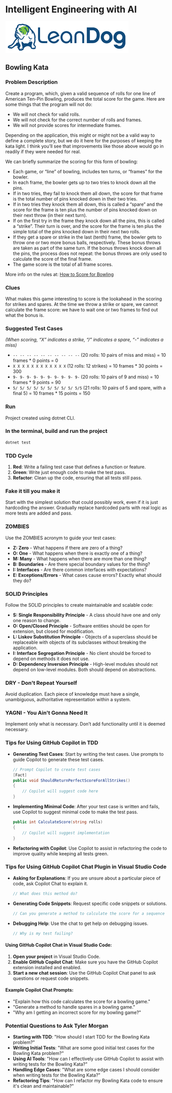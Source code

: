 # Intelligent Engineering with AI

![LeanDog Logo](/Assets/LeanDog-logo.png)

## Bowling Kata

### Problem Description

Create a program, which, given a valid sequence of rolls for one line of American Ten-Pin Bowling, produces the total score for the game. Here are some things that the program will not do:

- We will not check for valid rolls.
- We will not check for the correct number of rolls and frames.
- We will not provide scores for intermediate frames.

Depending on the application, this might or might not be a valid way to define a complete story, but we do it here for the purposes of keeping the kata light. I think you’ll see that improvements like those above would go in readily if they were needed for real.

We can briefly summarize the scoring for this form of bowling:

- Each game, or “line” of bowling, includes ten turns, or “frames” for the bowler.
- In each frame, the bowler gets up to two tries to knock down all the pins.
- If in two tries, they fail to knock them all down, the score for that frame is the total number of pins knocked down in their two tries.
- If in two tries they knock them all down, this is called a “spare” and the score for the frame is ten plus the number of pins knocked down on their next throw (in their next turn).
- If on the first try in the frame they knock down all the pins, this is called a “strike”. Their turn is over, and the score for the frame is ten plus the simple total of the pins knocked down in their next two rolls.
- If they get a spare or strike in the last (tenth) frame, the bowler gets to throw one or two more bonus balls, respectively. These bonus throws are taken as part of the same turn. If the bonus throws knock down all the pins, the process does not repeat: the bonus throws are only used to calculate the score of the final frame.
- The game score is the total of all frame scores.

More info on the rules at: [How to Score for Bowling](https://www.topendsports.com/sport/tenpin/scoring.htm)

### Clues

What makes this game interesting to score is the lookahead in the scoring for strikes and spares. At the time we throw a strike or spare, we cannot calculate the frame score: we have to wait one or two frames to find out what the bonus is.

### Suggested Test Cases

_(When scoring, “X” indicates a strike, “/” indicates a spare, “-” indicates a miss)_

- `-- -- -- -- -- -- -- -- -- --` (20 rolls: 10 pairs of miss and miss) = 10 frames \* 0 points = 0
- `X X X X X X X X X X X X` (12 rolls: 12 strikes) = 10 frames \* 30 points = 300
- `9- 9- 9- 9- 9- 9- 9- 9- 9- 9-` (20 rolls: 10 pairs of 9 and miss) = 10 frames \* 9 points = 90
- `5/ 5/ 5/ 5/ 5/ 5/ 5/ 5/ 5/ 5/5` (21 rolls: 10 pairs of 5 and spare, with a final 5) = 10 frames \* 15 points = 150

### Run

Project created using dotnet CLI.

### In the terminal, build and run the project

```bash
dotnet test
```

### TDD Cycle

1. **Red**: Write a failing test case that defines a function or feature.
2. **Green**: Write just enough code to make the test pass.
3. **Refactor**: Clean up the code, ensuring that all tests still pass.

### Fake it till you make it

Start with the simplest solution that could possibly work, even if it is just hardcoding the answer. Gradually replace hardcoded parts with real logic as more tests are added and pass.

### ZOMBIES

Use the ZOMBIES acronym to guide your test cases:

- **Z: Zero** - What happens if there are zero of a thing?
- **O: One** - What happens when there is exactly one of a thing?
- **M: Many** - What happens when there are more than one thing?
- **B: Boundaries** - Are there special boundary values for the thing?
- **I: Interfaces** - Are there common interfaces with expectations?
- **E: Exceptions/Errors** - What cases cause errors? Exactly what should they do?

### SOLID Principles

Follow the SOLID principles to create maintainable and scalable code:

- **S: Single Responsibility Principle** - A class should have one and only one reason to change.
- **O: Open/Closed Principle** - Software entities should be open for extension, but closed for modification.
- **L: Liskov Substitution Principle** - Objects of a superclass should be replaceable with objects of its subclasses without breaking the application.
- **I: Interface Segregation Principle** - No client should be forced to depend on methods it does not use.
- **D: Dependency Inversion Principle** - High-level modules should not depend on low-level modules. Both should depend on abstractions.

### DRY - Don't Repeat Yourself

Avoid duplication. Each piece of knowledge must have a single, unambiguous, authoritative representation within a system.

### YAGNI - You Ain't Gonna Need It

Implement only what is necessary. Don’t add functionality until it is deemed necessary.

### Tips for Using GitHub Copilot in TDD

- **Generating Test Cases**: Start by writing the test cases. Use prompts to guide Copilot to generate these test cases.
  ```csharp
  // Prompt Copilot to create test cases
  [Fact]
  public void ShouldReturnPerfectScoreForAllStrikes()
  {
      // Copilot will suggest code here
  }
  ```
- **Implementing Minimal Code**: After your test case is written and fails, use Copilot to suggest minimal code to make the test pass.
  ```csharp
  public int CalculateScore(string rolls)
  {
      // Copilot will suggest implementation
  }
  ```
- **Refactoring with Copilot**: Use Copilot to assist in refactoring the code to improve quality while keeping all tests green.

### Tips for Using GitHub Copilot Chat Plugin in Visual Studio Code

- **Asking for Explanations**: If you are unsure about a particular piece of code, ask Copilot Chat to explain it.
  ```csharp
  // What does this method do?
  ```
- **Generating Code Snippets**: Request specific code snippets or solutions.
  ```csharp
  // Can you generate a method to calculate the score for a sequence of rolls?
  ```
- **Debugging Help**: Use the chat to get help on debugging issues.
  ```csharp
  // Why is my test failing?
  ```

#### Using GitHub Copilot Chat in Visual Studio Code:

1. **Open your project** in Visual Studio Code.
2. **Enable GitHub Copilot Chat**: Make sure you have the GitHub Copilot extension installed and enabled.
3. **Start a new chat session**: Use the GitHub Copilot Chat panel to ask questions or request code snippets.

#### Example Copilot Chat Prompts:

- "Explain how this code calculates the score for a bowling game."
- "Generate a method to handle spares in a bowling game."
- "Why am I getting an incorrect score for my bowling game?"

### Potential Questions to Ask Tyler Morgan

- **Starting with TDD**: "How should I start TDD for the Bowling Kata problem?"
- **Writing Initial Tests**: "What are some good initial test cases for the Bowling Kata problem?"
- **Using AI Tools**: "How can I effectively use GitHub Copilot to assist with writing tests for the Bowling Kata?"
- **Handling Edge Cases**: "What are some edge cases I should consider when writing tests for the Bowling Kata?"
- **Refactoring Tips**: "How can I refactor my Bowling Kata code to ensure it's clean and maintainable?"
